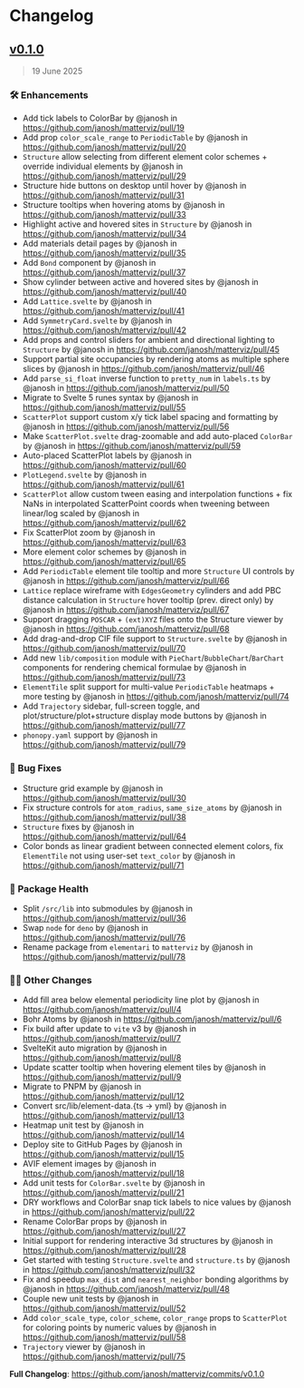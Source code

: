 # Changelog

## [v0.1.0](https://github.com/janosh/matterviz/compare/v0.1.0...v0.1.0)

> 19 June 2025

### 🛠 Enhancements

- Add tick labels to ColorBar by @janosh in https://github.com/janosh/matterviz/pull/19
- Add prop `color_scale_range` to `PeriodicTable` by @janosh in https://github.com/janosh/matterviz/pull/20
- `Structure` allow selecting from different element color schemes + override individual elements by @janosh in https://github.com/janosh/matterviz/pull/29
- Structure hide buttons on desktop until hover by @janosh in https://github.com/janosh/matterviz/pull/31
- Structure tooltips when hovering atoms by @janosh in https://github.com/janosh/matterviz/pull/33
- Highlight active and hovered sites in `Structure` by @janosh in https://github.com/janosh/matterviz/pull/34
- Add materials detail pages by @janosh in https://github.com/janosh/matterviz/pull/35
- Add `Bond` component by @janosh in https://github.com/janosh/matterviz/pull/37
- Show cylinder between active and hovered sites by @janosh in https://github.com/janosh/matterviz/pull/40
- Add `Lattice.svelte` by @janosh in https://github.com/janosh/matterviz/pull/41
- Add `SymmetryCard.svelte` by @janosh in https://github.com/janosh/matterviz/pull/42
- Add props and control sliders for ambient and directional lighting to `Structure` by @janosh in https://github.com/janosh/matterviz/pull/45
- Support partial site occupancies by rendering atoms as multiple sphere slices by @janosh in https://github.com/janosh/matterviz/pull/46
- Add `parse_si_float` inverse function to `pretty_num` in `labels.ts` by @janosh in https://github.com/janosh/matterviz/pull/50
- Migrate to Svelte 5 runes syntax by @janosh in https://github.com/janosh/matterviz/pull/55
- `ScatterPlot` support custom x/y tick label spacing and formatting by @janosh in https://github.com/janosh/matterviz/pull/56
- Make `ScatterPlot.svelte` drag-zoomable and add auto-placed `ColorBar` by @janosh in https://github.com/janosh/matterviz/pull/59
- Auto-placed ScatterPlot labels by @janosh in https://github.com/janosh/matterviz/pull/60
- `PlotLegend.svelte` by @janosh in https://github.com/janosh/matterviz/pull/61
- `ScatterPlot` allow custom tween easing and interpolation functions + fix NaNs in interpolated ScatterPoint coords when tweening between linear/log scaled by @janosh in https://github.com/janosh/matterviz/pull/62
- Fix ScatterPlot zoom by @janosh in https://github.com/janosh/matterviz/pull/63
- More element color schemes by @janosh in https://github.com/janosh/matterviz/pull/65
- Add `PeriodicTable` element tile tooltip and more `Structure` UI controls by @janosh in https://github.com/janosh/matterviz/pull/66
- `Lattice` replace wireframe with `EdgesGeometry` cylinders and add PBC distance calculation in `Structure` hover tooltip (prev. direct only) by @janosh in https://github.com/janosh/matterviz/pull/67
- Support dragging `POSCAR` + `(ext)XYZ` files onto the Structure viewer by @janosh in https://github.com/janosh/matterviz/pull/68
- Add drag-and-drop CIF file support to `Structure.svelte` by @janosh in https://github.com/janosh/matterviz/pull/70
- Add new `lib/composition` module with `PieChart`/`BubbleChart`/`BarChart` components for rendering chemical formulae by @janosh in https://github.com/janosh/matterviz/pull/73
- `ElementTile` split support for multi-value `PeriodicTable` heatmaps + more testing by @janosh in https://github.com/janosh/matterviz/pull/74
- Add `Trajectory` sidebar, full-screen toggle, and plot/structure/plot+structure display mode buttons by @janosh in https://github.com/janosh/matterviz/pull/77
- `phonopy.yaml` support by @janosh in https://github.com/janosh/matterviz/pull/79

### 🐛 Bug Fixes

- Structure grid example by @janosh in https://github.com/janosh/matterviz/pull/30
- Fix structure controls for `atom_radius`, `same_size_atoms` by @janosh in https://github.com/janosh/matterviz/pull/38
- `Structure` fixes by @janosh in https://github.com/janosh/matterviz/pull/64
- Color bonds as linear gradient between connected element colors, fix `ElementTile` not using user-set `text_color` by @janosh in https://github.com/janosh/matterviz/pull/71

### 🏥 Package Health

- Split `/src/lib` into submodules by @janosh in https://github.com/janosh/matterviz/pull/36
- Swap `node` for `deno` by @janosh in https://github.com/janosh/matterviz/pull/76
- Rename package from `elementari` to `matterviz` by @janosh in https://github.com/janosh/matterviz/pull/78

### 🤷‍♂️ Other Changes

- Add fill area below elemental periodicity line plot by @janosh in https://github.com/janosh/matterviz/pull/4
- Bohr Atoms by @janosh in https://github.com/janosh/matterviz/pull/6
- Fix build after update to `vite` v3 by @janosh in https://github.com/janosh/matterviz/pull/7
- SvelteKit auto migration by @janosh in https://github.com/janosh/matterviz/pull/8
- Update scatter tooltip when hovering element tiles by @janosh in https://github.com/janosh/matterviz/pull/9
- Migrate to PNPM by @janosh in https://github.com/janosh/matterviz/pull/12
- Convert src/lib/element-data.{ts -> yml} by @janosh in https://github.com/janosh/matterviz/pull/13
- Heatmap unit test by @janosh in https://github.com/janosh/matterviz/pull/14
- Deploy site to GitHub Pages by @janosh in https://github.com/janosh/matterviz/pull/15
- AVIF element images by @janosh in https://github.com/janosh/matterviz/pull/18
- Add unit tests for `ColorBar.svelte` by @janosh in https://github.com/janosh/matterviz/pull/21
- DRY workflows and ColorBar snap tick labels to nice values by @janosh in https://github.com/janosh/matterviz/pull/22
- Rename ColorBar props by @janosh in https://github.com/janosh/matterviz/pull/27
- Initial support for rendering interactive 3d structures by @janosh in https://github.com/janosh/matterviz/pull/28
- Get started with testing `Structure.svelte` and `structure.ts` by @janosh in https://github.com/janosh/matterviz/pull/32
- Fix and speedup `max_dist` and `nearest_neighbor` bonding algorithms by @janosh in https://github.com/janosh/matterviz/pull/48
- Couple new unit tests by @janosh in https://github.com/janosh/matterviz/pull/52
- Add `color_scale_type`, `color_scheme`, `color_range` props to `ScatterPlot` for coloring points by numeric values by @janosh in https://github.com/janosh/matterviz/pull/58
- `Trajectory` viewer by @janosh in https://github.com/janosh/matterviz/pull/75

**Full Changelog**: https://github.com/janosh/matterviz/commits/v0.1.0
